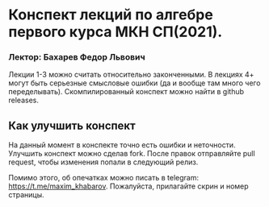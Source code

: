 # Конспект лекций по алгебре первого курса МКН СП(2021).

### Лектор: Бахарев Федор Львович

Лекции 1-3 можно считать относительно законченными. В лекциях 4+ могут быть серьезные смысловые ошибки (да и вообще там много чего переделывать). Скомпилированный конспект можно найти в github releases.

## Как улучшить конспект

На данный момент в конспекте точно есть ошибки и неточности. Улучшить конспект можно сделав fork. После правок отправляйте pull request, чтобы изменения попали в следующий релиз.

Помимо этого, об опечатках можно писать в telegram: https://t.me/maxim_khabarov. Пожалуйста, прилагайте скрин и номер страницы.
